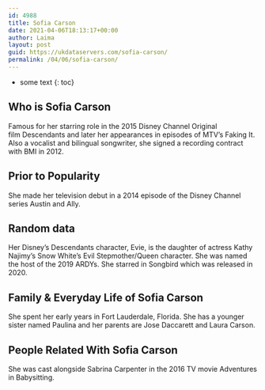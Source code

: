```yaml
---
id: 4988
title: Sofia Carson
date: 2021-04-06T18:13:17+00:00
author: Laima
layout: post
guid: https://ukdataservers.com/sofia-carson/
permalink: /04/06/sofia-carson/
---
```


* some text
{: toc}


## Who is Sofia Carson
                  
                  
                  
Famous for her starring role in the 2015 Disney Channel Original film Descendants and later her appearances in episodes of MTV&#8217;s Faking It. Also a vocalist and bilingual songwriter, she signed a recording contract with BMI in 2012.
                  
              
            
              
            
                
                
                
## Prior to Popularity
                  
                  
                  
She made her television debut in a 2014 episode of the Disney Channel series Austin and Ally.
                  
              
            
              
            
                
                
                
## Random data
                  
                  
                  
Her Disney&#8217;s Descendants character, Evie, is the daughter of actress Kathy Najimy&#8217;s Snow White&#8217;s Evil Stepmother/Queen character. She was named the host of the 2019 ARDYs. She starred in Songbird which was released in 2020.
                  
              
            
              
            
                
                
                
## Family & Everyday Life of Sofia Carson
                  
                  
                  
She spent her early years in Fort Lauderdale, Florida. She has a younger sister named Paulina and her parents are Jose Daccarett and Laura Carson.
                  
              
            
              
            
                
                
                
## People Related With Sofia Carson
                  
                  
                  
She was cast alongside Sabrina Carpenter in the 2016 TV movie Adventures in Babysitting. 
                  
              
            
              
            
                
              
            
              
              
            
            
              
            
          
          
          
